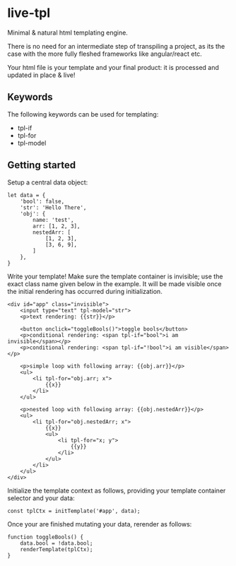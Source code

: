 # live-tpl
Minimal & natural html templating engine.

There is no need for an intermediate step of transpiling a project, as its the case with the more fully fleshed frameworks like angular/react etc.

Your html file is your template and your final product: it is processed and updated in place & live!

## Keywords

The following keywords can be used for templating:

- tpl-if
- tpl-for
- tpl-model

## Getting started

Setup a central data object:

    let data = {
        'bool': false,
        'str': 'Hello There',
        'obj': {
            name: 'test',
            arr: [1, 2, 3],
            nestedArr: [
                [1, 2, 3],
                [3, 6, 9],
            ]
        },
    }

Write your template!
Make sure the template container is invisible; use the exact class name given below in the example.
It will be made visible once the initial rendering has occurred during initialization.

    <div id="app" class="invisible">
        <input type="text" tpl-model="str">
        <p>text rendering: {{str}}</p>

        <button onclick="toggleBools()">toggle bools</button>
        <p>conditional rendering: <span tpl-if="bool">i am invisible</span></p>
        <p>conditional rendering: <span tpl-if="!bool">i am visible</span></p>

        <p>simple loop with following array: {{obj.arr}}</p>
        <ul>
            <li tpl-for="obj.arr; x">
                {{x}}
            </li>
        </ul>

        <p>nested loop with following array: {{obj.nestedArr}}</p>
        <ul>
            <li tpl-for="obj.nestedArr; x">
                {{x}}
                <ul>
                    <li tpl-for="x; y">
                        {{y}}
                    </li>
                </ul>
            </li>
        </ul>
    </div>

Initialize the template context as follows, providing your template container selector and your data:

    const tplCtx = initTemplate('#app', data);

Once your are finished mutating your data, rerender as follows:

    function toggleBools() {
        data.bool = !data.bool;
        renderTemplate(tplCtx);
    }

